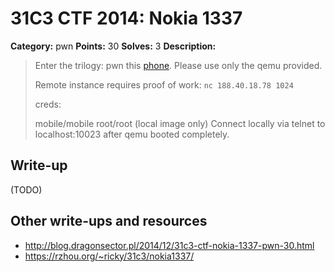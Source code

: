 # 31C3 CTF 2014: Nokia 1337

**Category:** pwn
**Points:** 30
**Solves:** 3
**Description:**

> Enter the trilogy: pwn this [phone](fon.tar.gz). Please use only the qemu provided.
>
> Remote instance requires proof of work: `nc 188.40.18.78 1024`
>
> creds:
>
> mobile/mobile
> root/root (local image only)
> Connect locally via telnet to localhost:10023 after qemu booted completely.

## Write-up

(TODO)

## Other write-ups and resources

* <http://blog.dragonsector.pl/2014/12/31c3-ctf-nokia-1337-pwn-30.html>
* https://rzhou.org/~ricky/31c3/nokia1337/
